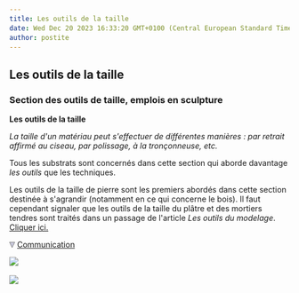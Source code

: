 ```yaml
---
title: Les outils de la taille
date: Wed Dec 20 2023 16:33:20 GMT+0100 (Central European Standard Time)
author: postite
---
```


## Les outils de la taille
### Section des outils de taille, emplois en sculpture
 **Les outils de la taille**  

_La taille d'un matériau peut s'effectuer de différentes manières : par retrait affirmé au ciseau, par polissage, à la tronçonneuse, etc._

Tous les substrats sont concernés dans cette section qui aborde davantage _les outils_ que les techniques.

Les outils de la taille de pierre sont les premiers abordés dans cette section destinée à s'agrandir (notamment en ce qui concerne le bois). Il faut cependant signaler que les outils de la taille du plâtre et des mortiers tendres sont traités dans un passage de l'article _Les outils du modelage_. [Cliquer ici.](outilsmodelage.html#platre)



![](images/flechebas.gif) [Communication](http://www.artrealite.com/annonceurs.htm) 

[![](https://cbonvin.fr/sites/regie.artrealite.com/visuels/campagne1.png)](index-2.html#20131014)

![](https://cbonvin.fr/sites/regie.artrealite.com/visuels/campagne2.png)